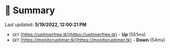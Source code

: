 # 📖 Summary
Last updated: **5/19/2022, 12:00:21 PM**

- `GET` [https://uptimerfree.tk](https://uptimerfree.tk) - **Up** (551ms)
- `GET` [https://monitoruptimer.tk](https://monitoruptimer.tk) - **Down** (54ms)
